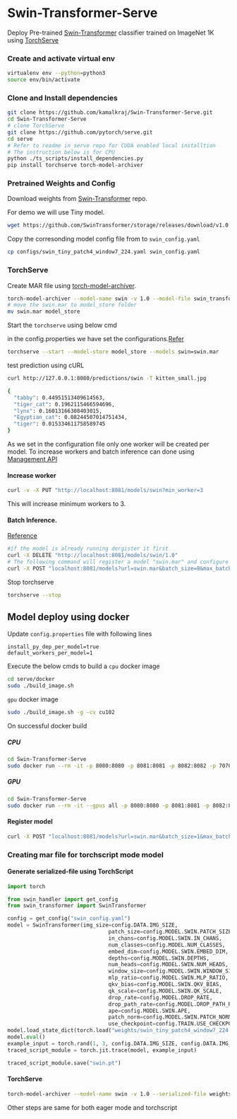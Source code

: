 # Swin-Transformer-Serve

Deploy Pre-trained [Swin-Transformer](https://github.com/microsoft/Swin-Transformer/) classifier trained on ImageNet 1K using [TorchServe](https://github.com/pytorch/serve)

### Create and activate virtual env
```bash
virtualenv env --python=python3
source env/bin/activate
```

### Clone and Install dependencies
```bash
git clone https://github.com/kamalkraj/Swin-Transformer-Serve.git
cd Swin-Transformer-Serve
# clone TorchServe
git clone https://github.com/pytorch/serve.git
cd serve
# Refer to readme in serve repo for CUDA enabled local installtion
# The instruction below is for CPU
python ./ts_scripts/install_dependencies.py
pip install torchserve torch-model-archiver
```

### Pretrained Weights and Config

Download weights from [Swin-Transformer](https://github.com/microsoft/Swin-Transformer/) repo. 

For demo we will use Tiny model.
```bash
wget https://github.com/SwinTransformer/storage/releases/download/v1.0.0/swin_tiny_patch4_window7_224.pth -O weights/swin_tiny_patch4_window7_224.pth
```

Copy the corresonding model config file from to `swin_config.yaml` 
```bash
cp configs/swin_tiny_patch4_window7_224.yaml swin_config.yaml
```

### TorchServe

Create MAR file using [torch-model-archiver](https://github.com/pytorch/serve/tree/master/model-archiver).

```bash
torch-model-archiver --model-name swin -v 1.0 --model-file swin_transformer.py --serialized-file weights/swin_tiny_patch4_window7_224.pth --handler swin_handler.py --extra-files index_to_name.json,swin_config.yaml --requirements-file requirements.txt
# move the swin.mar to model_store folder
mv swin.mar model_store
```

Start the `torchserve` using below cmd

in the config.properties we have set the configurations.[Refer](https://github.com/pytorch/serve/blob/master/docs/configuration.md)
```bash
torchserve --start --model-store model_store --models swin=swin.mar
```
test prediction using cURL
```bash
curl http://127.0.0.1:8080/predictions/swin -T kitten_small.jpg
```
```bash
{
  "tabby": 0.44951513409614563,
  "tiger_cat": 0.1962115466594696,
  "lynx": 0.16013166308403015,
  "Egyptian_cat": 0.08244507014751434,
  "tiger": 0.015334611758589745
}
```

As we set in the configuration file only one worker will be created per model.
To increase workers and batch inference can done using [Management API](https://github.com/pytorch/serve/blob/master/docs/management_api.md)

#### Increase worker
```bash
curl -v -X PUT "http://localhost:8081/models/swin?min_worker=3
```
This will increase minimum workers to 3.

#### Batch Inference.
[Reference](https://github.com/pytorch/serve/blob/master/docs/batch_inference_with_ts.md)
```bash
#if the model is already running dergister it first
curl -X DELETE "http://localhost:8081/models/swin/1.0"
# The following command will register a model "swin.mar" and configure TorchServe to use a batch_size of 8 and a max batch delay of 50 milli seconds.
curl -X POST "localhost:8081/models?url=swin.mar&batch_size=8&max_batch_delay=50"
```

Stop torchserve
```bash
torchserve --stop
```



## Model deploy using docker

Update `config.properties` file with following lines
```
install_py_dep_per_model=true
default_workers_per_model=1
```
Execute the below cmds to build a `cpu` docker image
```bash
cd serve/docker
sudo ./build_image.sh
```
`gpu` docker image
```bash
sudo ./build_image.sh -g -cv cu102
```
On successful docker build
##### CPU
```bash
cd Swin-Transformer-Serve
sudo docker run --rm -it -p 8080:8080 -p 8081:8081 -p 8082:8082 -p 7070:7070 -p 7071:7071 -v $(pwd)/model_store:/home/model-server/model-store pytorch/torchserve:latest-cpu
```

##### GPU
```bash
cd Swin-Transformer-Serve
sudo docker run --rm -it --gpus all -p 8080:8080 -p 8081:8081 -p 8082:8082 -p 7070:7070 -p 7071:7071 -v $(pwd)/model_store:/home/model-server/model-store pytorch/torchserve:latest-gpu
```

#### Register model
```bash
curl -X POST "localhost:8081/models?url=swin.mar&batch_size=1&max_batch_delay=50"
```


### Creating mar file for torchscript mode model

#### Generate serialized-file using TorchScript
```python
import torch

from swin_handler import get_config
from swin_transformer import SwinTransformer

config = get_config("swin_config.yaml")
model = SwinTransformer(img_size=config.DATA.IMG_SIZE,
                                patch_size=config.MODEL.SWIN.PATCH_SIZE,
                                in_chans=config.MODEL.SWIN.IN_CHANS,
                                num_classes=config.MODEL.NUM_CLASSES,
                                embed_dim=config.MODEL.SWIN.EMBED_DIM,
                                depths=config.MODEL.SWIN.DEPTHS,
                                num_heads=config.MODEL.SWIN.NUM_HEADS,
                                window_size=config.MODEL.SWIN.WINDOW_SIZE,
                                mlp_ratio=config.MODEL.SWIN.MLP_RATIO,
                                qkv_bias=config.MODEL.SWIN.QKV_BIAS,
                                qk_scale=config.MODEL.SWIN.QK_SCALE,
                                drop_rate=config.MODEL.DROP_RATE,
                                drop_path_rate=config.MODEL.DROP_PATH_RATE,
                                ape=config.MODEL.SWIN.APE,
                                patch_norm=config.MODEL.SWIN.PATCH_NORM,
                                use_checkpoint=config.TRAIN.USE_CHECKPOINT)
model.load_state_dict(torch.load("weights/swin_tiny_patch4_window7_224.pth",map_location="cpu")["model"])
model.eval()
example_input = torch.rand(1, 3, config.DATA.IMG_SIZE, config.DATA.IMG_SIZE)
traced_script_module = torch.jit.trace(model, example_input)

traced_script_module.save("swin.pt")
```

#### TorchServe
```bash
torch-model-archiver --model-name swin -v 1.0 --serialized-file weights/swin_tiny_patch4_window7_224.pth --handler swin_handler.py --extra-files index_to_name.json,swin_config.yaml --requirements-file requirements.txt
```
Other steps are same for both eager mode and torchscript